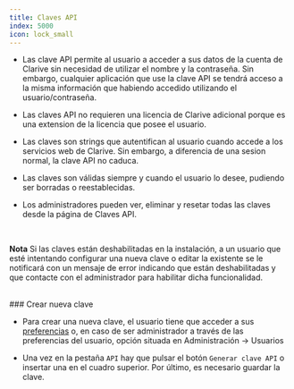 ```yaml
---
title: Claves API 
index: 5000
icon: lock_small
---
```


* Las clave API permite al usuario a acceder a sus datos de la cuenta de Clarive sin necesidad de utilizar el nombre y la contraseña. Sin embargo, cualquier aplicación que use la clave API se tendrá acceso a la misma información que habiendo accedido utilizando el usuario/contraseña.

* Las claves API no requieren una licencia de Clarive adicional porque es una extension de la licencia que posee el usuario.

* Las claves son strings que autentifican al usuario cuando accede a los servicios web de Clarive. Sin embargo, a diferencia de una sesion normal, la clave API no caduca. 

* Las claves son válidas siempre y cuando el usuario lo desee, pudiendo ser borradas o reestablecidas.

* Los administradores pueden ver, eliminar y resetar todas las claves desde la página de Claves API.


<br />
<p class="help-note">
<b>Nota</b> Si las claves están deshabilitadas en la instalación, a un usuario que esté intentando configurar una nueva clave o editar la existente se le notificará con un mensaje de error indicando que están deshabilitadas y que contacte con el administrador para habilitar dicha funcionalidad.
</p>

<br />
### Crear nueva clave

* Para crear una nueva clave, el usuario tiene que acceder a sus [preferencias](Primeros_pasos/prefs) o, en caso de ser administrador a través de las preferencias del usuario, opción situada en Administración → Usuarios

* Una vez en la pestaña `API` hay que pulsar el botón `Generar clave API` o insertar una en el cuadro superior. Por último, es necesario guardar la clave.

